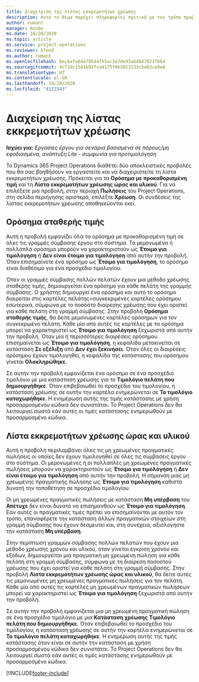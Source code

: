 ```yaml
---
title: Διαχείριση της λίστας εκκρεμοτήτων χρέωσης
description: Αυτό το θέμα παρέχει πληροφορίες σχετικά με τον τρόπο προβολής και επεξεργασίας της λίστας εκκρεμοτήτων χρέωσης στο Project Operations.
author: rumant
manager: Annbe
ms.date: 10/20/2020
ms.topic: article
ms.service: project-operations
ms.reviewer: kfend
ms.author: rumant
ms.openlocfilehash: bec6afe04a705d4f55ac3a7de93a64b47021fbb4
ms.sourcegitcommit: 4cf1dc1561b92fca4175f0b3813133c5e63ce8e6
ms.translationtype: HT
ms.contentlocale: el-GR
ms.lasthandoff: 10/28/2020
ms.locfileid: "4122343"
---
```

# <a name="manage-the-billing-backlog"></a>Διαχείριση της λίστας εκκρεμοτήτων χρέωσης

_**Ισχύει για:** Εργασίες έργου για σενάρια βασισμένα σε πόρους/μη εφοδιασμένα, ανάπτυξη Lite - συμφωνία για προτιμολόγηση_

Το Dynamics 365 Project Operations διαθέτει δύο αποκλειστικές προβολές που θα σας βοηθήσουν να εργαστείτε και να διαχειριστείτε τη λίστα εκκρεμοτήτων χρέωσης. Πρόκειται για τα **Ορόσημα με προκαθορισμένη τιμή** και τη **Λίστα εκκρεμοτήτων χρέωσης ώρας και υλικού**. Για να επιλέξετε μια προβολή, στην περιοχή **Πωλήσεις** του Project Operations, στη σελίδα περιήγησης αριστερά, επιλέξτε **Χρέωση**. Οι συνδέσεις της λίστας εκκρεμοτήτων χρέωσης αποθηκεύονται εκεί.

## <a name="fixed-price-milestones"></a>Ορόσημα σταθερής τιμής

Αυτή η προβολή εμφανίζει όλα τα ορόσημα με προκαθορισμένη τιμή σε όλες τις γραμμές σύμβασης έργου στο σύστημα. Τα μεμονωμένα ή πολλαπλά ορόσημα μπορούν να χαρακτηριστούν ως **Έτοιμο για τιμολόγηση** ή **Δεν είναι έτοιμο για τιμολόγηση** από αυτήν την προβολή. Όταν επισημαίνετε ένα ορόσημο ως **Έτοιμο για τιμολόγηση**, το ορόσημο είναι διαθέσιμο για ένα προσχέδιο τιμολογίου.

Όταν οι γραμμές σύμβασης πολλών πελατών έχουν μια μέθοδο χρέωσης σταθερής τιμής, δημιουργείται ένα ορόσημο για κάθε πελάτη της γραμμής σύμβασης. Ο χρήστης δημιουργεί ένα ορόσημο και αυτό το ορόσημο διαιρείται στις καρτέλες πελάτης=συγκεκριμένες καρτέλες ορόσημου εσωτερικά, σύμφωνα με το ποσοστό διαίρεσης χρέωσης που έχει οριστεί για κάθε πελάτη στη γραμμή σύμβασης. Στην προβολή **Ορόσημα σταθερής τιμής**, θα δείτε μεμονωμένες καρτέλες ορόσημων για τον συγκεκριμένο πελάτη. Κάθε μία από αυτές τις καρτέλες με τα ορόσημα μπορεί να χαρακτηριστεί ως **Έτοιμο για τιμολόγηση** ξεχωριστά από αυτήν την προβολή. Όταν μία ή περισσότερες διαιρέσεις ορόσημου επισημαίνεται ως **Έτοιμο για τιμολόγηση**, η κεφαλίδα μετακινείται σε κατάσταση **Σε εξέλιξη** από **Δεν έχει ξεκινήσει**. Όταν όλες οι διαιρέσεις ορόσημου έχουν τιμολογηθεί, η κεφαλίδα της κατάστασης του ορόσημου γίνεται **Ολοκληρώθηκε**.

Σε αυτήν την προβολή εμφανίζεται ένα ορόσημο σε ένα προσχέδιο τιμολόγιο με μια κατάσταση χρέωσης για το **Τιμολόγιο πελάτη που δημιουργήθηκε**. Όταν επιβεβαιωθεί το προσχέδιο του τιμολογίου, η κατάσταση χρέωσης σε αυτήν την καρτέλα ενημερώνεται σε **Το τιμολόγιο καταχωρήθηκε**. Η ενημέρωση αυτής της τιμής κατάστασης με χρήση προσαρμοσμένου κώδικα δεν συνιστάται. Το Project Operations δεν θα λειτουργεί σωστά εάν αυτές οι τιμές κατάστασης ενημερωθούν με προσαρμοσμένο κώδικα.

## <a name="time-and-material-billing-backlog"></a>Λίστα εκκρεμοτήτων χρέωσης ώρας και υλικού

Αυτή η προβολή περιλαμβάνει όλες τις μη χρεωμένες πραγματικές πωλήσεις οι οποίες δεν έχουν τιμολογηθεί σε όλες τις συμβάσεις έργου στο σύστημα. Οι μεμονωμένες ή οι πολλαπλές μη χρεωμένες πραγματικές πωλήσεις μπορούν να χαρακτηριστούν ως **Έτοιμο για τιμολόγηση** ή **Δεν είναι έτοιμο για τιμολόγηση** από αυτήν την προβολή. Η σήμανση μιας μη χρεωμένης πραγματικής πώλησης ως **Έτοιμο για τιμολόγηση** καθιστά δυνατή την τοποθέτηση σε προσχέδιο τιμολογίου.

Οι μη χρεωμένες πραγματικές πωλήσεις με κατάσταση **Μη υπέρβαση** του **Απέτυχε** δεν είναι δυνατό να επισημανθούν ως **Έτοιμο για τιμολόγηση**. Εάν αυτές οι πραγματικές τιμές πρέπει να επισημαίνονται με αυτόν τον τρόπο, επαναφέρετε την κατάσταση άλλων πραγματικών στοιχείων στη γραμμή σύμβασης που έχουν δεσμευτεί και, στη συνέχεια, αξιολογήστε την κατάσταση **Μη υπέρβαση**.

Στην περίπτωση γραμμών σύμβασης πολλών πελατών που έχουν μια μέθοδο χρέωσης χρόνου και υλικού, όταν γίνεται έγκριση χρόνου και εξόδων, δημιουργείται μια πραγματική μη χρεωμένη πώληση για κάθε πελάτη στη γραμμή σύμβασης, σύμφωνα με τη διαίρεση ποσοστού χρέωσης που έχει οριστεί για κάθε πελάτη στη γραμμή σύμβασης. Στην προβολή **Λίστα εκκρεμοτήτων χρέωσης ώρας και υλικού**, θα δείτε αυτές τις μεμονωμένες μη χρεωμένες πραγματικές πωλήσεις για τον πελάτη. Κάθε μία από αυτές τις καρτέλες μη χρεωμένων πραγματικών πωλήσεων μπορεί να χαρακτηριστεί ως **Έτοιμο για τιμολόγηση** ξεχωριστά από αυτήν την προβολή.

Σε αυτήν την προβολή εμφανίζεται μια μη χρεωμένη πραγματική πώληση σε ένα προσχέδιο τιμολόγιο με μια **Κατάσταση χρέωσης** **Τιμολόγιο πελάτη που δημιουργήθηκε**. Όταν επιβεβαιωθεί το προσχέδιο του τιμολογίου, η κατάσταση χρέωσης σε αυτήν την καρτέλα ενημερώνεται σε **Το τιμολόγιο πελάτη καταχωρήθηκε**. Η ενημέρωση αυτής της τιμής κατάστασης όταν είναι σε αυτήν την κατάσταση με χρήση προσαρμοσμένου κώδικα δεν συνιστάται. Το Project Operations δεν θα λειτουργεί σωστά εάν αυτές οι τιμές κατάστασης ενημερωθούν με προσαρμοσμένο κώδικα.


[!INCLUDE[footer-include](../includes/footer-banner.md)]